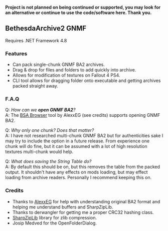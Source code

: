 **Project is not planned on being continued or supported, you may look for an alternative or continue to use the code/software here. Thank you.**

## BethesdaArchive2 GNMF
Requires .NET Framework 4.8

### Features
 - Can pack single-chunk GNMF BA2 archives.
 - Drag & drop for files and folders to add quickly into archive.
 - Allows for modification of textures on Fallout 4 PS4.
 - CLI tool allows for dragging folder onto executable and getting archives packed straight away.

### F.A.Q

Q: _How can we **open GNMF BA2**?_  
A: The [BSA Browser](https://github.com/AlexxEG/BSA_Browser) tool by AlexxEG (see credits) supports opening GNMF BA2.  

Q: _Why only one chunk? Does that matter?_  
A: I have not researched multi-chunk GNMF BA2 but for authenticities sake I may try to include the option in a future release. From experience one chunk will do fine, but it can be assumed with a lot of high resolution textures multi-chunk would help.

Q: _What does saving the String Table do?_  
A: By default this should be on, but this removes the table from the packed output. It shouldn't have any effects on mods loading, but may effect loading from archive readers. Personally I recommend keeping this on.

### Credits
 - Thanks to [AlexxEG](https://github.com/AlexxEG) for help with understanding original BA2 format and helping me understand buffers and SharpZipLib.
 - Thanks to derwangler for getting me a proper CRC32 hashing class.
 - [SharpZipLib](https://github.com/icsharpcode/SharpZipLib) library for zlib compression.
 - Josip Medved for the OpenFolderDialog.
